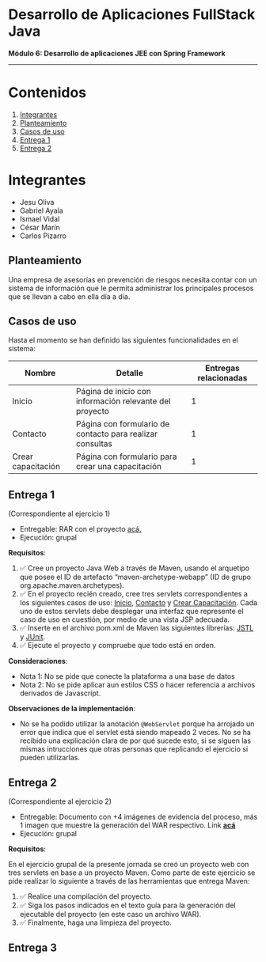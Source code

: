 # Desarrollo de Aplicaciones FullStack Java

**Módulo 6: Desarrollo de aplicaciones JEE con Spring Framework**

-----

# Contenidos

1. [Integrantes](#integrantes)
1. [Planteamiento](#planteamiento)
1. [Casos de uso](#casos-de-uso)
1. [Entrega 1](#entrega-1)
1. [Entrega 2](#entrega-2)


# Integrantes  

- Jesu Oliva
- Gabriel Ayala
- Ismael Vidal
- César Marín
- Carlos Pizarro 


## Planteamiento


Una empresa de asesorías en prevención de riesgos necesita contar con un sistema de información
que le permita administrar los principales procesos que se llevan a cabo en ella día a día.

## Casos de uso

Hasta el momento se han definido las siguientes funcionalidades en el sistema:

|Nombre|Detalle|Entregas relacionadas|  
|------|-------|-------|  
| Inicio | Página de inicio con información relevante del proyecto | 1 |  
| Contacto | Página con formulario de contacto para realizar consultas | 1 |  
| Crear capacitación | Página con formulario para crear una capacitación | 1 |  


## Entrega 1  

(Correspondiente al ejercicio 1)

- Entregable: RAR con el proyecto [acá.](https://github.com/CarlosPizarroMorales/modulo6/releases/tag/v1.0.0)  
- Ejecución: grupal  

**Requisitos**:

1. ✅ Cree un proyecto Java Web a través de Maven, usando el arquetipo que posee el ID de artefacto “maven-archetype-webapp” (ID de grupo org.apache.maven.archetypes).
1. ✅ En el proyecto recién creado, cree tres servlets correspondientes a los siguientes casos de uso: [Inicio][1], [Contacto][2] y [Crear Capacitación][3]. Cada uno de estos servlets debe desplegar una interfaz que represente el caso de uso en cuestión, por medio de una vista JSP adecuada.  
1. ✅ Inserte en el archivo pom.xml de Maven las siguientes librerías: [JSTL][4] y [JUnit][5]. 
1. ✅ Ejecute el proyecto y compruebe que todo está en orden.  

**Consideraciones**:
- Nota 1: No se pide que conecte la plataforma a una base de datos
- Nota 2: No se pide aplicar aun estilos CSS o hacer referencia a archivos derivados de Javascript.

**Observaciones de la implementación**:  

- No se ha podido utilizar la anotación `@WebServlet` porque ha arrojado un error que indica que el servlet está siendo mapeado 2 veces. No se ha recibido una explicación clara de por qué sucede esto, si se siguen las mismas intrucciones que otras personas que replicando el ejercicio si pueden utilizarlas.
 


## Entrega 2

(Correspondiente al ejercicio 2)

- Entregable: Documento con +4 imágenes de evidencia del proceso, más 1 imagen que muestre la generación del WAR respectivo. Link [**acá**](https://drive.google.com/file/d/1_ucKQTTUTlvrtuic_qKTdy8uMjdEhMwt/view?usp=sharing)  
- Ejecución: grupal  

**Requisitos**:
  
En el ejercicio grupal de la presente jornada se creó un proyecto web con tres servlets en base a un proyecto Maven. Como parte de este ejercicio se pide realizar lo siguiente a través de las herramientas que entrega Maven:  

1. ✅ Realice una compilación del proyecto.
1. ✅ Siga los pasos indicados en el texto guía para la generación del ejecutable del proyecto (en este caso un archivo WAR).  
1. ✅ Finalmente, haga una limpieza del proyecto.  

## Entrega 3




[1]:./src/main/java/cl/bootcamp/Inicio.java
[2]:./src/main/java/cl/bootcamp/Contacto.java
[3]:./src/main/java/cl/bootcamp/CrearCapacitacion.java
[4]:https://github.com/CarlosPizarroMorales/modulo6/blob/d6d6902df65dff92ad6800254418e4fb552af5ed/pom.xml#L32C2-L37C14  
[5]:https://github.com/CarlosPizarroMorales/modulo6/blob/d6d6902df65dff92ad6800254418e4fb552af5ed/pom.xml#L24C3-L29C18

